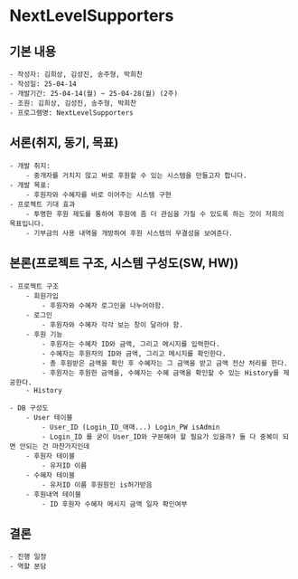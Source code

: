 # NextLevelSupporters

## 기본 내용
    - 작성자: 김희상, 김성진, 송주형, 박희찬
    - 작성일: 25-04-14
    - 개발기간: 25-04-14(월) ~ 25-04-28(월) (2주)
    - 조원: 김희상, 김성진, 송주형, 박희찬
    - 프로그램명: NextLevelSupporters

## 서론(취지, 동기, 목표)
    - 개발 취지:
        - 중개자를 거치지 않고 바로 후원할 수 있는 시스템을 만들고자 합니다.
    - 개발 목표: 
        - 후원자와 수혜자를 바로 이어주는 시스템 구현
    - 프로젝트 기대 효과
        - 투명한 후원 제도를 통하여 후원에 좀 더 관심을 가질 수 있도록 하는 것이 저희의 목표입니다.
        - 기부금의 사용 내역을 개방하여 후원 시스템의 무결성을 보여준다.

## 본론(프로젝트 구조, 시스템 구성도(SW, HW))
    - 프로젝트 구조
        - 회원가입
            - 후원자와 수혜자 로그인을 나누어야함.
        - 로그인
            - 후원자와 수혜자 각각 보는 창이 달라야 함.
        - 후원 기능
            - 후원자는 수혜자 ID와 금액, 그리고 메시지를 입력한다.
            - 수혜자는 후원자의 ID와 금액, 그리고 메시지를 확인한다.
            - 총 후원받은 금액을 확인 후 수혜자는 그 금액을 받고 금액 전산 처리를 한다.
            - 후원자는 후원한 금액을, 수혜자는 수혜 금액을 확인할 수 있는 History를 제공한다.
        - History

    - DB 구성도
        - User 테이블
            - User_ID (Login_ID_애매...) Login_PW isAdmin
            - Login_ID 를 굳이 User_ID와 구분해야 할 필요가 있을까? 둘 다 중복이 되면 안되는 건 마찬가지인데
        - 후원자 테이블
            - 유저ID 이름
        - 수혜자 테이블
            - 유저ID 이름 후원원인 is허가받음
        - 후원내역 테이블
            - ID 후원자 수혜자 메시지 금액 일자 확인여부

## 결론
    - 진행 일정
    - 역할 분담
